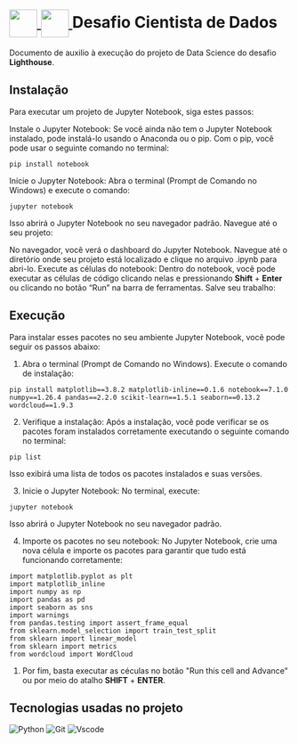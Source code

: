 <h1>
    <a href="https://www.google.com/aclk?sa=l&ai=DChcSEwipk6nQ0qyHAxWFX0gAHVxnDY0YABAAGgJjZQ&gclid=CjwKCAjwtNi0BhA1EiwAWZaANA_HwoNdSZDu1qfNn0Qf1h2FDpxREnB18jZDKz1DXwnCQT9aB2gHyhoC2JEQAvD_BwE&sig=AOD64_32bmceZL0rGRkGjteKeJVHLyjvVw&q&adurl&ved=2ahUKEwiXoZ3Q0qyHAxXJHrkGHax0DXMQ0Qx6BAgHEAE">
   <img align="center" width="50px" src="https://lwfiles.mycourse.app/62b3705941e354cba82c7018-public/040a7c78cf434cc66e2e396f409b1b94.png">
   <img align="center" width="50px" src="https://api.us-e2.learnworlds.com/imagefile/https://lwfiles.mycourse.app/62b3705941e354cba82c7018-public/5a2852798aa65661c2014ddfd7f489d9.png?client_id=62b3705941e354cba82c7018&width=400&height=0">
   </a>
    <span> Desafio Cientista de Dados</span>
</h1>

Documento de auxilio à execução do projeto de Data Science do desafio **Lighthouse**.



## Instalação
Para executar um projeto de Jupyter Notebook, siga estes passos:

Instale o Jupyter Notebook:
Se você ainda não tem o Jupyter Notebook instalado, pode instalá-lo usando o Anaconda ou o pip. Com o pip, você pode usar o seguinte comando no terminal:

`pip install notebook`

Inicie o Jupyter Notebook:
Abra o terminal (Prompt de Comando no Windows) e execute o comando:

`jupyter notebook`

Isso abrirá o Jupyter Notebook no seu navegador padrão.
Navegue até o seu projeto:

No navegador, você verá o dashboard do Jupyter Notebook. Navegue até o diretório onde seu projeto está localizado e clique no arquivo .ipynb para abri-lo.
Execute as células do notebook:
Dentro do notebook, você pode executar as células de código clicando nelas e pressionando **Shift** + **Enter** ou clicando no botão “Run” na barra de ferramentas.
Salve seu trabalho:


## Execução
Para instalar esses pacotes no seu ambiente Jupyter Notebook, você pode seguir os passos abaixo:

1. Abra o terminal (Prompt de Comando no Windows).
Execute o comando de instalação:

`pip install matplotlib==3.8.2 matplotlib-inline==0.1.6 notebook==7.1.0 numpy==1.26.4 pandas==2.2.0 scikit-learn==1.5.1 seaborn==0.13.2 wordcloud==1.9.3`

2. Verifique a instalação:
Após a instalação, você pode verificar se os pacotes foram instalados corretamente executando o seguinte comando no terminal:

`pip list`

Isso exibirá uma lista de todos os pacotes instalados e suas versões.

3. Inicie o Jupyter Notebook:
No terminal, execute:

`jupyter notebook`

Isso abrirá o Jupyter Notebook no seu navegador padrão.

4. Importe os pacotes no seu notebook:
No Jupyter Notebook, crie uma nova célula e importe os pacotes para garantir que tudo está funcionando corretamente:

`import matplotlib.pyplot as plt` <br>
`import matplotlib_inline` <br>
`import numpy as np` <br>
`import pandas as pd` <br>
`import seaborn as sns` <br>
`import warnings` <br>
`from pandas.testing import assert_frame_equal` <br>
`from sklearn.model_selection import train_test_split` <br>
`from sklearn import linear_model` <br>
`from sklearn import metrics` <br>
`from wordcloud import WordCloud` <br>

1. Por fim, basta executar as céculas no botão "Run this cell and Advance" ou por meio do atalho **SHIFT** + **ENTER**.

## Tecnologias usadas no projeto

![Python](https://img.shields.io/badge/python-3670A0?style=for-the-badge&logo=python&logoColor=ffdd54)
![Git](https://img.shields.io/badge/GIT-E44C30?style=for-the-badge&logo=git&logoColor=white) ![Vscode](https://img.shields.io/badge/Vscode-007ACC?style=for-the-badge&logo=visual-studio-code&logoColor=white) 